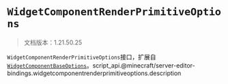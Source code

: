 # `WidgetComponentRenderPrimitiveOptions`

> 文档版本：1.21.50.25

`WidgetComponentRenderPrimitiveOptions`接口，扩展自[`WidgetComponentBaseOptions`](./widgetcomponentbaseoptions.md)。script_api.@minecraft/server-editor-bindings.widgetcomponentrenderprimitiveoptions.description
